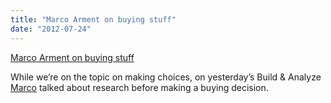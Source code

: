 ```yaml
---
title: "Marco Arment on buying stuff"
date: "2012-07-24"
---
```


[Marco Arment on buying stuff](http://5by5.tv/buildanalyze/87)

While we’re on the topic on making choices, on yesterday’s Build & Analyze [Marco](http://marco.org) talked about research before making a buying decision.
